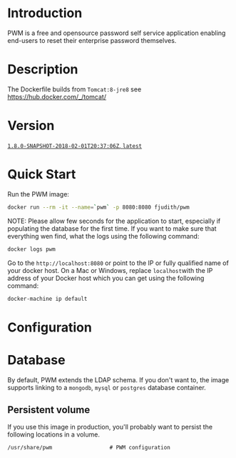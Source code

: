 
# Introduction

PWM is a free and opensource password self service application enabling end-users to reset their enterprise password themselves.


# Description

The Dockerfile builds from `Tomcat:8-jre8` see https://hub.docker.com/_/tomcat/

# Version

[`1.8.0-SNAPSHOT-2018-02-01T20:37:06Z`, `latest`](https://gihub.com/fjudith/pwm/tree/master)

# Quick Start 

Run the PWM image:

```bash
docker run --rm -it --name=`pwm` -p 8080:8080 fjudith/pwm
```

NOTE: Please allow few seconds for the application to start, especially if populating the database for the first time.
If you want to make sure that everything wen find, what the logs using the following command:

```bash
docker logs pwm
```

Go to the `http://localhost:8080` or point to the IP or fully qualified name of your docker host. On a Mac or Windows, replace `localhost`with the IP address of your Docker host which you can get using the following command:

```bash
docker-machine ip default
```


# Configuration

# Database
By default, PWM extends the LDAP schema. If you don't want to, the image supports linking to a `mongodb`, `mysql` or `postgres` database container.


## Persistent volume
If you use this image in production, you'll probably want to persist the following locations in a volume.

```text
/usr/share/pwm                  # PWM configuration
```